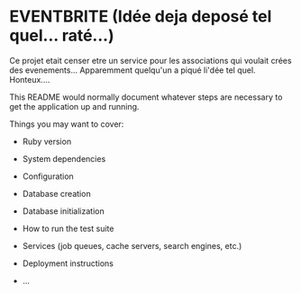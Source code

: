 # EVENTBRITE (Idée deja deposé tel quel... raté...)

Ce projet etait censer etre un service pour les associations qui voulait crées des evenements... Apparemment quelqu'un a piqué li'dée tel quel. Honteux....

This README would normally document whatever steps are necessary to get the
application up and running.

Things you may want to cover:

* Ruby version

* System dependencies

* Configuration

* Database creation

* Database initialization

* How to run the test suite

* Services (job queues, cache servers, search engines, etc.)

* Deployment instructions

* ...
